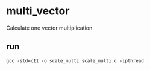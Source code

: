 # multi_vector
Calculate one vector multiplication

## run
    gcc -std=c11 -o scale_multi scale_multi.c -lpthread
    

